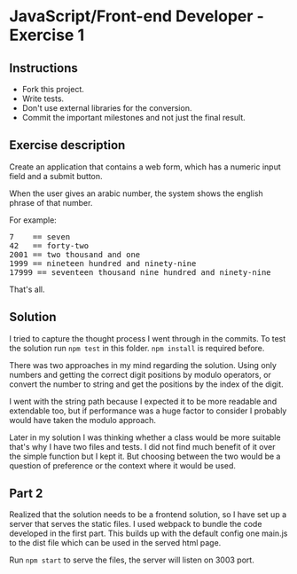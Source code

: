 # JavaScript/Front-end Developer - Exercise 1

## Instructions

-   Fork this project.
-   Write tests.
-   Don't use external libraries for the conversion.
-   Commit the important milestones and not just the final result.

## Exercise description

Create an application that contains a web form, which has a numeric input field and a submit button.

When the user gives an arabic number, the system shows the english phrase of that number.

For example:

<pre>
7    == seven
42   == forty-two
2001 == two thousand and one
1999 == nineteen hundred and ninety-nine
17999 == seventeen thousand nine hundred and ninety-nine
</pre>

That's all.

## Solution

I tried to capture the thought process I went through in the commits.
To test the solution run `npm test` in this folder. `npm install` is required before.

There was two approaches in my mind regarding the solution. Using only numbers and getting the correct digit positions by modulo operators, or convert the number to string and get the positions by the index of the digit.

I went with the string path because I expected it to be more readable and extendable too, but if performance was a huge factor to consider I probably would have taken the modulo approach.

Later in my solution I was thinking whether a class would be more suitable that's why I have two files and tests. I did not find much benefit of it over the simple function but I kept it. But choosing between the two would be a question of preference or the context where it would be used.

## Part 2

Realized that the solution needs to be a frontend solution, so I have set up a server that serves the static files.
I used webpack to bundle the code developed in the first part. This builds up with the default config one main.js to the dist file which can be used in the served html page.

Run `npm start` to serve the files, the server will listen on 3003 port.
